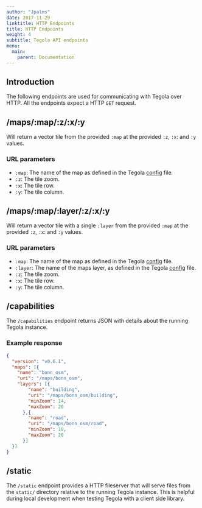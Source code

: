 ```yaml
---
author: "Jpalms"
date: 2017-11-29
linktitle: HTTP Endpoints
title: HTTP Endpoints
weight: 4
subtitle: Tegola API endpoints
menu:
  main:
    parent: Documentation
---
```


## Introduction

The following endpoints are used for communicating with Tegola over HTTP. All the endpoints expect a HTTP `GET` request.

## /maps/:map/:z/:x/:y

Will return a vector tile from the provided `:map` at the provided `:z`, `:x`: and `:y` values.

### URL parameters

- `:map`: The name of the map as defined in the Tegola [config](/configuration/#maps) file. 
- `:z`: The tile zoom.
- `:x`: The tile row.
- `:y`: The tile column.

## /maps/:map/:layer/:z/:x/:y

Will return a vector tile with a single `:layer` from the provided `:map` at the provided `:z`, `:x`: and `:y` values. 

### URL parameters

- `:map`: The name of the map as defined in the Tegola [config](/configuration/#maps) file. 
- `:layer`: The name of the maps layer, as defined in the Tegola [config](/configuration/#map-layers) file. 
- `:z`: The tile zoom.
- `:x`: The tile row.
- `:y`: The tile column.


## /capabilities

The `/capabilities` endpoint returns JSON with details about the running Tegola instance. 

### Example response

```json
{
  "version": "v0.6.1",
  "maps": [{
    "name": "bonn_osm",
    "uri": "/maps/bonn_osm",
    "layers": [{
        "name": "building",
        "uri": "/maps/bonn_osm/building",
        "minZoom": 14,
        "maxZoom": 20
      },{
        "name": "road",
        "uri": "/maps/bonn_osm/road",
        "minZoom": 10,
        "maxZoom": 20
      }]
  }]
}
```

## /static

The `/static` endpoint provides a HTTP fileserver that will serve files from the `static/` directory relative to the running Tegola instance. This is helpful during local development when testing Tegola with a client side library.


